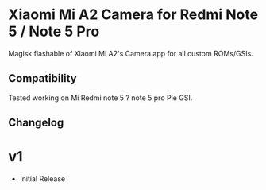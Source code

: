 # Xiaomi Mi A2 Camera for Redmi Note 5 / Note 5 Pro
Magisk flashable of Xiaomi Mi A2's Camera app for all custom ROMs/GSIs.

## Compatibility
Tested working on Mi Redmi note 5 ? note 5 pro Pie GSI.

## Changelog

# v1
- Initial Release

